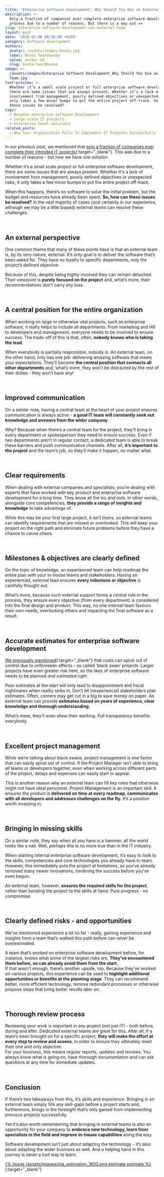 ```yaml
---
title: 'Enterprise Software Development: Why Should You Use an External Team'
description: >-
  Only a fraction of companies ever complete enterprise software development
  process due to a number of reasons. But there is a way out >>
slug: enterprise-software-development-use-external-team
layout: post
date: '2020-02-06 08:56:00 +0200'
category: Software development
authors:
  avatar: /assets/images/beata.jpg
  label: Beata Twardowska
  value: author-24
  slug: beata-twardowska
image: >-
  /assets/images/Enterprise Software Development_Why Should You Use an External
  Team.jpg
text-preview: >-
  Whether it’s a small scale project or full enterprise software development,
  there are some issues that are always present. Whether it's a lack of
  involvement from management, poorly defined objectives or unexpected risks, it
  only takes a few minor bumps to put the entire project off-track. So, how can
  these issues be resolved?
tags:
  - Bespoke enterprise software development
  - Large-scale IT projects
  - Enterprise-level solutions
related_posts:
  - Why Your Organization Fails To Implement IT Projects Successfully
---
```

In our previous post, we mentioned that [only a fraction of companies ever complete their intended IT projects](https://naturaily.com/blog/why-your-organization-fails-to-implement-it-projects-successfully){:target="_blank"}. This was due to a number of reasons - but now we have one solution.

Whether it’s a small scale project or full enterprise software development, there are some issues that are always present. Whether it's a lack of involvement from management, poorly defined objectives or unexpected risks, it only takes a few minor bumps to put the entire project off-track.

When this happens, there’s no software to solve the initial problem, but the budget and resources have already been spent. **So, how can these issues be resolved?** In the vast majority of cases (and certainly in our experience, although we may be a little biased) external teams can resolve these challenges.

<br>

## An external perspective

One common theme that many of these points have is that an external team is, by its very nature, external. It’s only goal is to deliver the software that’s been asked for. They have no loyalty to specific departments, only the project’s defined objective.

Because of this, despite being highly involved they can remain detached. Their viewpoint is **purely focused on the project** and, what’s more, their recommendations don’t carry any bias.

<br>

## A central position for the entire organization

When working on large or otherwise vital projects, such as enterprise software, it really helps to include all departments. From marketing and HR to developers and management, everyone needs to be involved to ensure success. The trade-off of this is that, often, **nobody knows who is taking the lead**.

When everybody is partially responsible, nobody is. An external team, on the other hand, only has one job: delivering amazing software that meets your expectations. They’ll become **the central position that connects all other departments** and, what’s more, they won’t be distracted by the rest of their duties - they won’t have any!

<br>

## Improved communication

On a similar note, having a central team at the heart of your project ensures communication is always active - **a good IT team will constantly seek out knowledge and answers from the wider company**.

Why? Because when there’s a central team for the project, they’ll bring in every department or spokesperson they need to ensure success. Even if two departments aren’t in regular contact, a dedicated team is able to break these barriers and push communicative channels. After all, **it’s important to the project** and the team’s job, so they’ll make it happen, no matter what.

<br>

## Clear requirements

When dealing with external companies and specialists, you’re dealing with experts that have worked with key product and enterprise software development for a long time. They know all the ins and outs. In other words, alongside core competencies, **they provide a range of insights and knowledge** to take advantage of.

While this may be your first large project, it isn’t theirs, so external teams can identify requirements that are missed or overlooked. This will keep your project on the right path and eliminate future problems before they have a chance to cause chaos.

<br>

## Milestones & objectives are clearly defined

On the topic of knowledge, an experienced team can help roadmap the entire plan with your in-house teams and stakeholders. Having an experienced, external lead ensures **every milestone or objective** is carefully thought out.

What’s more, because such external support forms a central role in the process, they ensure every objective (from every department) is considered into the final design and product. This way, no one internal team favours their own needs, overlooking others and impacting the final software as a result.

<br>

## Accurate estimates for enterprise software development

[We previously mentioned](https://naturaily.com/blog/why-your-organization-fails-to-implement-it-projects-successfully){:target="_blank"} that costs can spiral out of control due to unforeseen effects - so called ‘black swan’ projects. Larger projects have even greater risk here, so the likes of enterprise software needs to be planned *and estimated* right.

Poor estimates at the start will only lead to disappointment and fiscal nightmares when reality sinks in. Don’t let inexperienced stakeholders plan estimates. Often, corners may get cut in a big to save money on paper. An external team can provide **estimates based on years of experience, clear knowledge and thorough understanding.**

What’s more, they’ll even show their working. Full transparency benefits everybody.

<br>

## Excellent project management

While we’re talking about black swans, project management is one factor that can easily spiral out of control. If the Project Manager isn’t able to bring all teams or developers together, even when working across different parts of the project, delays and expenses can easily start to appear.

This is another reason why an external team can fill key roles that otherwise might not have ideal personnel. Project Management is an important skill. It ensures the product is **delivered on time at every roadmap, communicates with all developers and addresses challenges on the fly.** It’s a position worth investing in.

<br>

## Bringing in missing skills

On a similar note, they say when all you have is a hammer, all the world looks like a nail. Well, perhaps this is no more true than in the IT industry.

When starting internal enterprise software development, it’s easy to look to the skills, competencies and core technologies you already have in-team. However, this immediately puts the project at limitations, as you’ve already removed many newer innovations, hindering the success before you’ve even begun.

An external team, however, **ensures the required skills for the project**, rather than bending the project to the skills at hand. Pure progress - no compromise.

<br>

## Clearly defined risks - and opportunities

We’ve mentioned experience a lot so far - really, gaining experience and insights from a team that’s walked this path before can *never* be overestimated.

A team that’s worked on enterprise software development before, for instance, knows what some of the largest risks are. **They’ve encountered them before, so can already avoid them from the start.**\
If that wasn’t enough, there’s another upside, too. Because they’ve worked on various projects, this experience can be used to **highlight additional opportunities or benefits at the planning stage**. They can recommend better, more efficient technology, remove redundant processes or otherwise propose steps that bring better results later on.

<br>

## Thorough review process

Reviewing your work is important in any project (not just IT) - both before, during and after. Dedicated external teams are great for this. After all, if a team’s been brought on for a specific project, **they will make the effort at every step to review and assess**, in order to ensure they ultimately meet their one and only objective.\
For your business, this means regular reports, updates and reviews. You always know what is going on, have thorough documentation and can ask questions at any time for immediate updates.

<br>

## Conclusion

If there’s two takeaways from this, it’s skills and experience. Bringing in an external team simply fills any skill-gaps before a project starts and, furthermore, brings in the foresight that’s only gained from implementing previous projects successfully.

Yet it’s also worth remembering that bringing in external teams is also an opportunity for your company to **embrace new technology, learn from specialists in the field and improve in-house capabilities** along the way.

Software development isn’t just about adapting the technology - it’s also about adapting the wider business as well. And a helping hand in this journey is never a bad way to learn.

[{% image /assets/images/cta_estimation_1600.png estimate estimate %}](https://naturaily.com/get-an-estimate){:target="_blank"}
